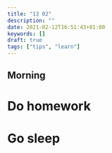 ```yaml
---
title: "13 02"
description: ""
date: 2021-02-12T16:51:43+01:00
keywords: []
draft: true
tags: ["tips", "learn"]
---
```


## Morning
# Do homework
# Go sleep